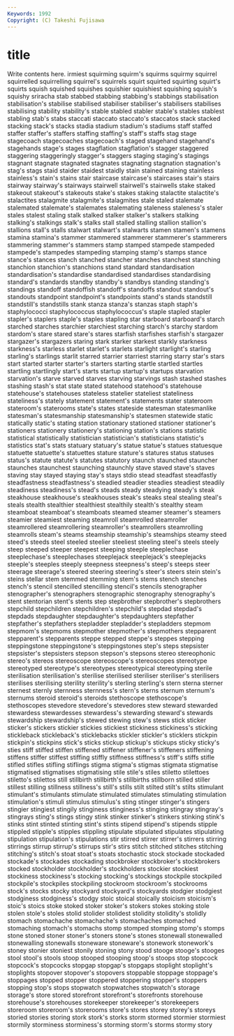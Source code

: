 ```yaml
---
Keywords: 1992 
Copyright: (C) Takeshi Fujisawa
---
```


# title

Write contents here.
irmiest
squirming squirm's squirms squirmy squirrel squirrelled squirrelling squirrel's squirrels squirt
squirted squirting squirt's squirts squish squished squishes squishier squishiest squishing
squish's squishy sriracha stab stabbed stabbing stabbing's stabbings stabilisation stabilisation's
stabilise stabilised stabiliser stabiliser's stabilisers stabilises stabilising stability stability's stable
stabled stabler stable's stables stablest stabling stab's stabs staccati staccato
staccato's staccatos stack stacked stacking stack's stacks stadia stadium stadium's
stadiums staff staffed staffer staffer's staffers staffing staffing's staff's staffs
stag stage stagecoach stagecoaches stagecoach's staged stagehand stagehand's stagehands stage's
stages stagflation stagflation's stagger staggered staggering staggeringly stagger's staggers staging
staging's stagings stagnant stagnate stagnated stagnates stagnating stagnation stagnation's stag's
stags staid staider staidest staidly stain stained staining stainless stainless's
stain's stains stair staircase staircase's staircases stair's stairs stairway stairway's
stairways stairwell stairwell's stairwells stake staked stakeout stakeout's stakeouts stake's
stakes staking stalactite stalactite's stalactites stalagmite stalagmite's stalagmites stale staled
stalemate stalemated stalemate's stalemates stalemating staleness staleness's staler stales stalest
staling stalk stalked stalker stalker's stalkers stalking stalking's stalkings stalk's
stalks stall stalled stalling stallion stallion's stallions stall's stalls stalwart
stalwart's stalwarts stamen stamen's stamens stamina stamina's stammer stammered stammerer
stammerer's stammerers stammering stammer's stammers stamp stamped stampede stampeded stampede's
stampedes stampeding stamping stamp's stamps stance stance's stances stanch stanched
stancher stanches stanchest stanching stanchion stanchion's stanchions stand standard standardisation
standardisation's standardise standardised standardises standardising standard's standards standby standby's standbys
standing standing's standings standoff standoffish standoff's standoffs standout standout's standouts
standpoint standpoint's standpoints stand's stands standstill standstill's standstills stank stanza
stanza's stanzas staph staph's staphylococci staphylococcus staphylococcus's staple stapled stapler
stapler's staplers staple's staples stapling star starboard starboard's starch starched
starches starchier starchiest starching starch's starchy stardom stardom's stare stared
stare's stares starfish starfishes starfish's stargazer stargazer's stargazers staring stark
starker starkest starkly starkness starkness's starless starlet starlet's starlets starlight
starlight's starling starling's starlings starlit starred starrier starriest starring starry
star's stars start started starter starter's starters starting startle startled
startles startling startlingly start's starts startup startup's startups starvation starvation's
starve starved starves starving starvings stash stashed stashes stashing stash's
stat state stated statehood statehood's statehouse statehouse's statehouses stateless statelier
stateliest stateliness stateliness's stately statement statement's statements stater stateroom stateroom's
staterooms state's states stateside statesman statesmanlike statesman's statesmanship statesmanship's statesmen
statewide static statically static's stating station stationary stationed stationer stationer's
stationers stationery stationery's stationing station's stations statistic statistical statistically statistician
statistician's statisticians statistic's statistics stat's stats statuary statuary's statue statue's
statues statuesque statuette statuette's statuettes stature stature's statures status statuses
status's statute statute's statutes statutory staunch staunched stauncher staunches staunchest
staunching staunchly stave staved stave's staves staving stay stayed staying
stay's stays stdio stead steadfast steadfastly steadfastness steadfastness's steadied steadier
steadies steadiest steadily steadiness steadiness's stead's steads steady steadying steady's
steak steakhouse steakhouse's steakhouses steak's steaks steal stealing steal's steals
stealth stealthier stealthiest stealthily stealth's stealthy steam steamboat steamboat's steamboats
steamed steamer steamer's steamers steamier steamiest steaming steamroll steamrolled steamroller
steamrollered steamrollering steamroller's steamrollers steamrolling steamrolls steam's steams steamship steamship's
steamships steamy steed steed's steeds steel steeled steelier steeliest steeling
steel's steels steely steep steeped steeper steepest steeping steeple steeplechase
steeplechase's steeplechases steeplejack steeplejack's steeplejacks steeple's steeples steeply steepness steepness's
steep's steeps steer steerage steerage's steered steering steering's steer's steers
stein stein's steins stellar stem stemmed stemming stem's stems stench
stenches stench's stencil stencilled stencilling stencil's stencils stenographer stenographer's stenographers
stenographic stenography stenography's stent stentorian stent's stents step stepbrother stepbrother's
stepbrothers stepchild stepchildren stepchildren's stepchild's stepdad stepdad's stepdads stepdaughter stepdaughter's
stepdaughters stepfather stepfather's stepfathers stepladder stepladder's stepladders stepmom stepmom's stepmoms
stepmother stepmother's stepmothers stepparent stepparent's stepparents steppe stepped steppe's steppes
stepping steppingstone steppingstone's steppingstones step's steps stepsister stepsister's stepsisters stepson
stepson's stepsons stereo stereophonic stereo's stereos stereoscope stereoscope's stereoscopes stereotype
stereotyped stereotype's stereotypes stereotypical stereotyping sterile sterilisation sterilisation's sterilise sterilised
steriliser steriliser's sterilisers sterilises sterilising sterility sterility's sterling sterling's stern
sterna sterner sternest sternly sternness sternness's stern's sterns sternum sternum's
sternums steroid steroid's steroids stethoscope stethoscope's stethoscopes stevedore stevedore's stevedores
stew steward stewarded stewardess stewardesses stewardess's stewarding steward's stewards stewardship
stewardship's stewed stewing stew's stews stick sticker sticker's stickers stickier
stickies stickiest stickiness stickiness's sticking stickleback stickleback's sticklebacks stickler stickler's
sticklers stickpin stickpin's stickpins stick's sticks stickup stickup's stickups sticky
sticky's sties stiff stiffed stiffen stiffened stiffener stiffener's stiffeners stiffening
stiffens stiffer stiffest stiffing stiffly stiffness stiffness's stiff's stiffs stifle
stifled stifles stifling stiflings stigma stigma's stigmas stigmata stigmatise stigmatised
stigmatises stigmatising stile stile's stiles stiletto stilettoes stiletto's stilettos still
stillbirth stillbirth's stillbirths stillborn stilled stiller stillest stilling stillness stillness's
still's stills stilt stilted stilt's stilts stimulant stimulant's stimulants stimulate
stimulated stimulates stimulating stimulation stimulation's stimuli stimulus stimulus's sting stinger
stinger's stingers stingier stingiest stingily stinginess stinginess's stinging stingray stingray's
stingrays sting's stings stingy stink stinker stinker's stinkers stinking stink's
stinks stint stinted stinting stint's stints stipend stipend's stipends stipple
stippled stipple's stipples stippling stipulate stipulated stipulates stipulating stipulation stipulation's
stipulations stir stirred stirrer stirrer's stirrers stirring stirrings stirrup stirrup's
stirrups stir's stirs stitch stitched stitches stitching stitching's stitch's stoat
stoat's stoats stochastic stock stockade stockaded stockade's stockades stockading stockbroker
stockbroker's stockbrokers stocked stockholder stockholder's stockholders stockier stockiest stockiness stockiness's
stocking stocking's stockings stockpile stockpiled stockpile's stockpiles stockpiling stockroom stockroom's
stockrooms stock's stocks stocky stockyard stockyard's stockyards stodgier stodgiest stodginess
stodginess's stodgy stoic stoical stoically stoicism stoicism's stoic's stoics stoke
stoked stoker stoker's stokers stokes stoking stole stolen stole's stoles
stolid stolider stolidest stolidity stolidity's stolidly stomach stomachache stomachache's stomachaches
stomached stomaching stomach's stomachs stomp stomped stomping stomp's stomps stone
stoned stoner stoner's stoners stone's stones stonewall stonewalled stonewalling stonewalls
stoneware stoneware's stonework stonework's stoney stonier stoniest stonily stoning stony
stood stooge stooge's stooges stool stool's stools stoop stooped stooping
stoop's stoops stop stopcock stopcock's stopcocks stopgap stopgap's stopgaps stoplight
stoplight's stoplights stopover stopover's stopovers stoppable stoppage stoppage's stoppages stopped
stopper stoppered stoppering stopper's stoppers stopping stop's stops stopwatch stopwatches
stopwatch's storage storage's store stored storefront storefront's storefronts storehouse storehouse's
storehouses storekeeper storekeeper's storekeepers storeroom storeroom's storerooms store's stores storey
storey's storeys storied stories storing stork stork's storks storm stormed
stormier stormiest stormily storminess storminess's storming storm's storms stormy story
